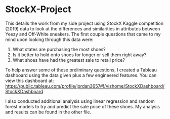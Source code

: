# StockX-Project
This details the work from my side project using StockX Kaggle competition (2019) data to look at the differences and similarities in attributes between Yeezy and Off-White sneakers. The first couple questions that came to my mind upon looking through this data were:
1. What states are purchasing the most shoes?
2. Is it better to hold onto shoes for longer or sell them right away?
3. What shoes have had the greatest sale to retail price?

To help answer some of these preliminary questions, I created a Tableau dashboard using the data given plus a few engineered features. You can view this dashboard at: https://public.tableau.com/profile/jordan3657#!/vizhome/StockXDashboard/StockXDashboard


I also conducted additional analysis using linear regression and random forest models to try and predict the sale price of these shoes. My analysis and results can be found in the other file.
